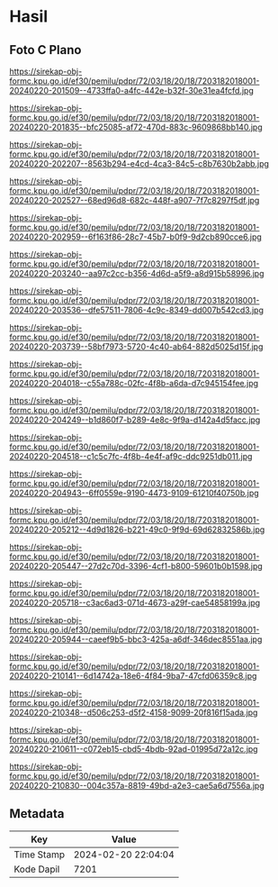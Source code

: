# Hasil

## Foto C Plano

https://sirekap-obj-formc.kpu.go.id/ef30/pemilu/pdpr/72/03/18/20/18/7203182018001-20240220-201509--4733ffa0-a4fc-442e-b32f-30e31ea4fcfd.jpg

https://sirekap-obj-formc.kpu.go.id/ef30/pemilu/pdpr/72/03/18/20/18/7203182018001-20240220-201835--bfc25085-af72-470d-883c-9609868bb140.jpg

https://sirekap-obj-formc.kpu.go.id/ef30/pemilu/pdpr/72/03/18/20/18/7203182018001-20240220-202207--8563b294-e4cd-4ca3-84c5-c8b7630b2abb.jpg

https://sirekap-obj-formc.kpu.go.id/ef30/pemilu/pdpr/72/03/18/20/18/7203182018001-20240220-202527--68ed96d8-682c-448f-a907-7f7c8297f5df.jpg

https://sirekap-obj-formc.kpu.go.id/ef30/pemilu/pdpr/72/03/18/20/18/7203182018001-20240220-202959--6f163f86-28c7-45b7-b0f9-9d2cb890cce6.jpg

https://sirekap-obj-formc.kpu.go.id/ef30/pemilu/pdpr/72/03/18/20/18/7203182018001-20240220-203240--aa97c2cc-b356-4d6d-a5f9-a8d915b58996.jpg

https://sirekap-obj-formc.kpu.go.id/ef30/pemilu/pdpr/72/03/18/20/18/7203182018001-20240220-203536--dfe57511-7806-4c9c-8349-dd007b542cd3.jpg

https://sirekap-obj-formc.kpu.go.id/ef30/pemilu/pdpr/72/03/18/20/18/7203182018001-20240220-203739--58bf7973-5720-4c40-ab64-882d5025d15f.jpg

https://sirekap-obj-formc.kpu.go.id/ef30/pemilu/pdpr/72/03/18/20/18/7203182018001-20240220-204018--c55a788c-02fc-4f8b-a6da-d7c945154fee.jpg

https://sirekap-obj-formc.kpu.go.id/ef30/pemilu/pdpr/72/03/18/20/18/7203182018001-20240220-204249--b1d860f7-b289-4e8c-9f9a-d142a4d5facc.jpg

https://sirekap-obj-formc.kpu.go.id/ef30/pemilu/pdpr/72/03/18/20/18/7203182018001-20240220-204518--c1c5c7fc-4f8b-4e4f-af9c-ddc9251db011.jpg

https://sirekap-obj-formc.kpu.go.id/ef30/pemilu/pdpr/72/03/18/20/18/7203182018001-20240220-204943--6ff0559e-9190-4473-9109-61210f40750b.jpg

https://sirekap-obj-formc.kpu.go.id/ef30/pemilu/pdpr/72/03/18/20/18/7203182018001-20240220-205212--4d9d1826-b221-49c0-9f9d-69d62832586b.jpg

https://sirekap-obj-formc.kpu.go.id/ef30/pemilu/pdpr/72/03/18/20/18/7203182018001-20240220-205447--27d2c70d-3396-4cf1-b800-59601b0b1598.jpg

https://sirekap-obj-formc.kpu.go.id/ef30/pemilu/pdpr/72/03/18/20/18/7203182018001-20240220-205718--c3ac6ad3-071d-4673-a29f-cae54858199a.jpg

https://sirekap-obj-formc.kpu.go.id/ef30/pemilu/pdpr/72/03/18/20/18/7203182018001-20240220-205944--caeef9b5-bbc3-425a-a6df-346dec8551aa.jpg

https://sirekap-obj-formc.kpu.go.id/ef30/pemilu/pdpr/72/03/18/20/18/7203182018001-20240220-210141--6d14742a-18e6-4f84-9ba7-47cfd06359c8.jpg

https://sirekap-obj-formc.kpu.go.id/ef30/pemilu/pdpr/72/03/18/20/18/7203182018001-20240220-210348--d506c253-d5f2-4158-9099-20f816f15ada.jpg

https://sirekap-obj-formc.kpu.go.id/ef30/pemilu/pdpr/72/03/18/20/18/7203182018001-20240220-210611--c072eb15-cbd5-4bdb-92ad-01995d72a12c.jpg

https://sirekap-obj-formc.kpu.go.id/ef30/pemilu/pdpr/72/03/18/20/18/7203182018001-20240220-210830--004c357a-8819-49bd-a2e3-cae5a6d7556a.jpg


## Metadata

| Key        | Value               |
| ---------- | ------------------- |
| Time Stamp | 2024-02-20 22:04:04 |
| Kode Dapil | 7201                |



